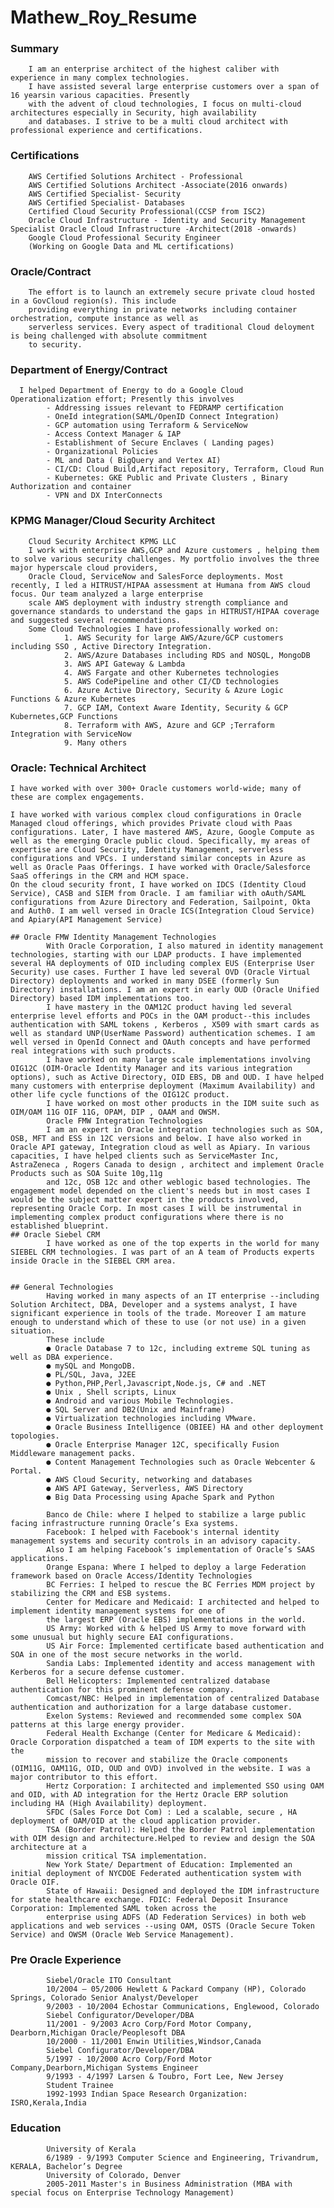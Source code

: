 # Mathew_Roy_Resume

   ### Summary

        I am an enterprise architect of the highest caliber with experience in many complex technologies.
        I have assisted several large enterprise customers over a span of 16 yearsin various capacities. Presently 
        with the advent of cloud technologies, I focus on multi-cloud architectures especially in Security, high availability 
        and databases. I strive to be a multi cloud architect with professional experience and certifications.

   ###  Certifications
        AWS Certified Solutions Architect - Professional
        AWS Certified Solutions Architect -Associate(2016 onwards)
        AWS Certified Specialist- Security
        AWS Certified Specialist- Databases
        Certified Cloud Security Professional(CCSP from ISC2)
        Oracle Cloud Infrastructure - Identity and Security Management Specialist Oracle Cloud Infrastructure -Architect(2018 -onwards)
        Google Cloud Professional Security Engineer
        (Working on Google Data and ML certifications)

   ###  Oracle/Contract
        The effort is to launch an extremely secure private cloud hosted in a GovCloud region(s). This include 
        providing everything in private networks including container orchestration, compute instance as well as
        serverless services. Every aspect of traditional Cloud deloyment is being challenged with absolute commitment 
        to security.  


   ###  Department of Energy/Contract
      I helped Department of Energy to do a Google Cloud Operationalization effort; Presently this involves
            - Addressing issues relevant to FEDRAMP certification
            - OneId integration(SAML/OpenID Connect Integration)
            - GCP automation using Terraform & ServiceNow
            - Access Context Manager & IAP
            - Establishment of Secure Enclaves ( Landing pages)
            - Organizational Policies
            - ML and Data ( BigQuery and Vertex AI)
            - CI/CD: Cloud Build,Artifact repository, Terraform, Cloud Run
            - Kubernetes: GKE Public and Private Clusters , Binary Authorization and container
            - VPN and DX InterConnects

   
   ###  KPMG Manager/Cloud Security Architect

        Cloud Security Architect KPMG LLC
        I work with enterprise AWS,GCP and Azure customers , helping them to solve various security challenges. My portfolio involves the three major hyperscale cloud providers,
        Oracle Cloud, ServiceNow and SalesForce deployments. Most recently, I led a HITRUST/HIPAA assessment at Humana from AWS cloud focus. Our team analyzed a large enterprise 
        scale AWS deployment with industry strength compliance and governance standards to understand the gaps in HITRUST/HIPAA coverage and suggested several recommendations.
        Some Cloud Technologies I have professionally worked on:
                1. AWS Security for large AWS/Azure/GCP customers including SSO , Active Directory Integration.
                2. AWS/Azure Databases including RDS and NOSQL, MongoDB
                3. AWS API Gateway & Lambda
                4. AWS Fargate and other Kubernetes technologies
                5. AWS CodePipeline and other CI/CD technologies
                6. Azure Active Directory, Security & Azure Logic Functions & Azure Kubernetes
                7. GCP IAM, Context Aware Identity, Security & GCP Kubernetes,GCP Functions
                8. Terraform with AWS, Azure and GCP ;Terraform Integration with ServiceNow
                9. Many others

   ###  Oracle: Technical Architect
    I have worked with over 300+ Oracle customers world-wide; many of these are complex engagements. 
        
    I have worked with various complex cloud configurations in Oracle Managed cloud offerings, which provides Private cloud with Paas configurations. Later, I have mastered AWS, Azure, Google Compute as well as the emerging Oracle public cloud. Specifically, my areas of expertise are Cloud Security, Identity Management, serverless configurations and VPCs. I understand similar concepts in Azure as well as Oracle Paas Offerings. I have worked with Oracle/Salesforce SaaS offerings in the CRM and HCM space.
    On the cloud security front, I have worked on IDCS (Identity Cloud Service), CASB and SIEM from Oracle. I am familiar with oAuth/SAML configurations from Azure Directory and Federation, Sailpoint, Okta and Auth0. I am well versed in Oracle ICS(Integration Cloud Service) and Apiary(API Management Service)

    ## Oracle FMW Identity Management Technologies
            With Oracle Corporation, I also matured in identity management technologies, starting with our LDAP products. I have implemented several HA deployments of OID including complex EUS (Enterprise User Security) use cases. Further I have led several OVD (Oracle Virtual Directory) deployments and worked in many DSEE (formerly Sun Directory) installations. I am an expert in early OUD (Oracle Unified Directory) based IDM implementations too.
            I have mastery in the OAM12C product having led several enterprise level efforts and POCs in the OAM product--this includes authentication with SAML tokens , Kerberos , X509 with smart cards as well as standard UNP(UserName Password) authentication schemes. I am well versed in OpenId Connect and OAuth concepts and have performed real integrations with such products.
            I have worked on many large scale implementations involving OIG12C (OIM-Oracle Identity Manager and its various integration options), such as Active Directory, OID EBS, DB and OUD. I have helped many customers with enterprise deployment (Maximum Availability) and other life cycle functions of the OIG12C product.
            I have worked on most other products in the IDM suite such as OIM/OAM 11G OIF 11G, OPAM, DIP , OAAM and OWSM.
            Oracle FMW Integration Technologies
            I am an expert in Oracle integration technologies such as SOA, OSB, MFT and ESS in 12C versions and below. I have also worked in Oracle API gateway, Integration cloud as well as Apiary. In various capacities, I have helped clients such as ServiceMaster Inc, AstraZeneca , Rogers Canada to design , architect and implement Oracle Products such as SOA Suite 10g,11g
            and 12c, OSB 12c and other weblogic based technologies. The engagement model depended on the client's needs but in most cases I would be the subject matter expert in the products involved, representing Oracle Corp. In most cases I will be instrumental in implementing complex product configurations where there is no established blueprint.
    ## Oracle Siebel CRM
            I have worked as one of the top experts in the world for many SIEBEL CRM technologies. I was part of an A team of Products experts inside Oracle in the SIEBEL CRM area. 


    ## General Technologies
            Having worked in many aspects of an IT enterprise --including Solution Architect, DBA, Developer and a systems analyst, I have significant experience in tools of the trade. Moreover I am mature enough to understand which of these to use (or not use) in a given situation.
            These include
            ● Oracle Database 7 to 12c, including extreme SQL tuning as well as DBA experience.
            ● mySQL and MongoDB.
            ● PL/SQL, Java, J2EE
            ● Python,PHP,Perl,Javascript,Node.js, C# and .NET
            ● Unix , Shell scripts, Linux
            ● Android and various Mobile Technologies.
            ● SQL Server and DB2(Unix and Mainframe)
            ● Virtualization technologies including VMware.
            ● Oracle Business Intelligence (OBIEE) HA and other deployment topologies.
            ● Oracle Enterprise Manager 12C, specifically Fusion Middleware management packs.
            ● Content Management Technologies such as Oracle Webcenter & Portal.
            ● AWS Cloud Security, networking and databases
            ● AWS API Gateway, Serverless, AWS Directory
            ● Big Data Processing using Apache Spark and Python

            Banco de Chile: where I helped to stabilize a large public facing infrastructure running Oracle’s Exa systems.
            Facebook: I helped with Facebook's internal identity management systems and security controls in an advisory capacity. 
            Also I am helping Facebook’s implementation of Oracle’s SAAS applications.
            Orange Espana: Where I helped to deploy a large Federation framework based on Oracle Access/Identity Technologies
            BC Ferries: I helped to rescue the BC Ferries MDM project by stabilizing the CRM and ESB systems.
            Center for Medicare and Medicaid: I architected and helped to implement identity management systems for one of 
            the largest ERP (Oracle EBS) implementations in the world.
            US Army: Worked with & helped US Army to move forward with some unusual but highly secure EAI configurations.
            US Air Force: Implemented certificate based authentication and SOA in one of the most secure networks in the world.
            Sandia Labs: Implemented identity and access management with Kerberos for a secure defense customer.
            Bell Helicopters: Implemented centralized database authentication for this prominent defense company.
            Comcast/NBC: Helped in implementation of centralized Database authentication and authorization for a large database customer.
            Exelon Systems: Reviewed and recommended some complex SOA patterns at this large energy provider.
            Federal Health Exchange (Center for Medicare & Medicaid): Oracle Corporation dispatched a team of IDM experts to the site with the 
            mission to recover and stabilize the Oracle components (OIM11G, OAM11G, OID, OUD and OVD) involved in the website. I was a major contributor to this effort.
            Hertz Corporation: I architected and implemented SSO using OAM and OID, with AD integration for the Hertz Oracle ERP solution including HA (High Availability) deployment.
            SFDC (Sales Force Dot Com) : Led a scalable, secure , HA deployment of OAM/OID at the cloud application provider.
            TSA (Border Patrol): Helped the Border Patrol implementation with OIM design and architecture.Helped to review and design the SOA architecture at a 
            mission critical TSA implementation.
            New York State/ Department of Education: Implemented an initial deployment of NYCDOE Federated authentication system with Oracle OIF.
            State of Hawaii: Designed and deployed the IDM infrastructure for state healthcare exchange. FDIC: Federal Deposit Insurance Corporation: Implemented SAML token across the 
            enterprise using ADFS (AD Federation Services) in both web applications and web services --using OAM, OSTS (Oracle Secure Token Service) and OWSM (Oracle Web Service Management).


   ###  Pre Oracle Experience
            Siebel/Oracle ITO Consultant
            10/2004 – 05/2006 Hewlett & Packard Company (HP), Colorado Springs, Colorado Senior Analyst/Developer
            9/2003 - 10/2004 Echostar Communications, Englewood, Colorado
            Siebel Configurator/Developer/DBA
            11/2001 - 9/2003 Acro Corp/Ford Motor Company, Dearborn,Michigan Oracle/Peoplesoft DBA
            10/2000 - 11/2001 Enwin Utilities,Windsor,Canada
            Siebel Configurator/Developer/DBA
            5/1997 - 10/2000 Acro Corp/Ford Motor Company,Dearborn,Michigan Systems Engineer
            9/1993 - 4/1997 Larsen & Toubro, Fort Lee, New Jersey
            Student Trainee
            1992-1993 Indian Space Research Organization: ISRO,Kerala,India
   ###  Education
            University of Kerala
            6/1989 - 9/1993 Computer Science and Engineering, Trivandrum, KERALA, Bachelor’s Degree
            University of Colorado, Denver
            2005-2011 Master's in Business Administration (MBA with special focus on Enterprise Technology Management)



